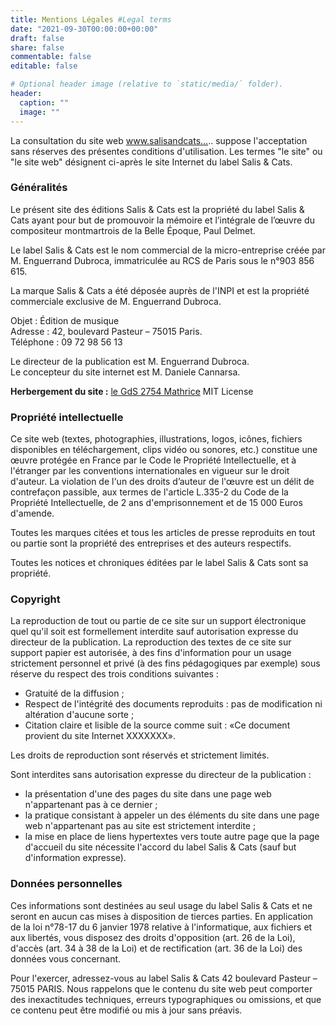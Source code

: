```yaml
---
title: Mentions Légales #Legal terms 
date: "2021-09-30T00:00:00+00:00"
draft: false
share: false
commentable: false
editable: false

# Optional header image (relative to `static/media/` folder).
header:
  caption: ""
  image: ""
---
```


La consultation du site web www.salisandcats….. suppose l'acceptation sans réserves des présentes conditions d'utilisation. Les termes "le site" ou "le site web" désignent ci-après le site Internet du label Salis & Cats.

 

### Généralités

Le présent site des éditions Salis & Cats est la propriété du label Salis & Cats ayant pour but de promouvoir la mémoire et l’intégrale de l’œuvre du compositeur montmartrois de la Belle Époque, Paul Delmet.

Le label Salis & Cats est le nom commercial de la micro-entreprise créée par M. Enguerrand Dubroca, immatriculée au RCS de Paris sous le n°903 856 615.

La marque Salis & Cats a été déposée auprès de l'INPI et est la propriété commerciale exclusive de M. Enguerrand Dubroca.

Objet : Édition de musique <br>
Adresse : 42, boulevard Pasteur – 75015 Paris. <br>
Téléphone : 09 72 98 56 13


Le directeur de la publication est M. Enguerrand Dubroca.<br>
Le concepteur du site internet est M. Daniele Cannarsa.


**Herbergement du site :** [le GdS 2754 Mathrice](https://mathrice.fr) MIT License

 

### Propriété intellectuelle

Ce site web (textes, photographies, illustrations, logos, icônes, fichiers disponibles en téléchargement, clips vidéo ou sonores, etc.) constitue une œuvre protégée en France par le Code le Propriété Intellectuelle, et à l'étranger par les conventions internationales en vigueur sur le droit d'auteur.
La violation de l'un des droits d’auteur de l'œuvre est un délit de contrefaçon passible, aux termes de l'article L.335-2 du Code de la Propriété Intellectuelle, de 2 ans d'emprisonnement et de 15 000 Euros d'amende.

Toutes les marques citées et tous les articles de presse reproduits en tout ou partie sont la propriété des entreprises et des auteurs respectifs.

Toutes les notices et chroniques éditées par le label Salis & Cats sont sa propriété.

 

### Copyright

La reproduction de tout ou partie de ce site sur un support électronique quel qu'il soit est formellement interdite sauf autorisation expresse du directeur de la publication.
La reproduction des textes de ce site sur support papier est autorisée, à des fins d'information pour un usage strictement personnel et privé (à des fins pédagogiques par exemple) sous réserve du respect des trois conditions suivantes :
   - Gratuité de la diffusion ; 
   - Respect de l'intégrité des documents reproduits : pas de modification ni altération d'aucune sorte ;
   - Citation claire et lisible de la source comme suit : «Ce document provient du site Internet XXXXXXX».
   
Les droits de reproduction sont réservés et strictement limités.

Sont interdites sans autorisation expresse du directeur de la publication : 
   - la présentation d'une des pages du site dans une page web n'appartenant pas à ce dernier ;
   - la pratique consistant à appeler un des éléments du site dans une page web n'appartenant pas au site est strictement interdite ;
   - la mise en place de liens hypertextes vers toute autre page que la page d'accueil du site nécessite l'accord du label Salis & Cats (sauf but d'information expresse).



### Données personnelles

Ces informations sont destinées au seul usage du label Salis & Cats et ne seront en aucun cas mises à disposition de tierces parties. En application de la loi n°78-17 du 6 janvier 1978 relative à l'informatique, aux fichiers et aux libertés, vous disposez des droits d'opposition (art. 26 de la Loi), d'accès (art. 34 à 38 de la Loi) et de rectification (art. 36 de la Loi) des données vous concernant.

Pour l'exercer, adressez-vous au label Salis & Cats 42 boulevard Pasteur – 75015 PARIS. Nous rappelons que le contenu du site web peut comporter des inexactitudes techniques, erreurs typographiques ou omissions, et que ce contenu peut être modifié ou mis à jour sans préavis.




